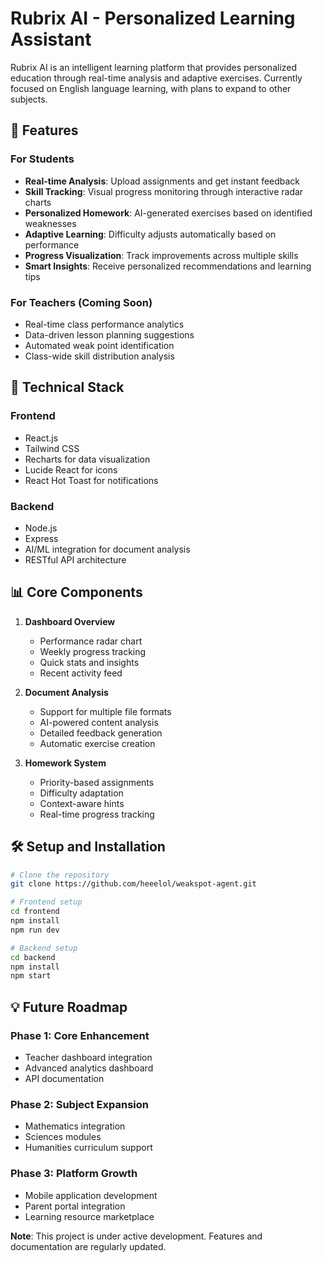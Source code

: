 # Rubrix AI - Personalized Learning Assistant

Rubrix AI is an intelligent learning platform that provides personalized education through real-time analysis and adaptive exercises. Currently focused on English language learning, with plans to expand to other subjects.

## 🌟 Features

### For Students
- **Real-time Analysis**: Upload assignments and get instant feedback
- **Skill Tracking**: Visual progress monitoring through interactive radar charts
- **Personalized Homework**: AI-generated exercises based on identified weaknesses
- **Adaptive Learning**: Difficulty adjusts automatically based on performance
- **Progress Visualization**: Track improvements across multiple skills
- **Smart Insights**: Receive personalized recommendations and learning tips

### For Teachers (Coming Soon)
- Real-time class performance analytics
- Data-driven lesson planning suggestions
- Automated weak point identification
- Class-wide skill distribution analysis

## 🚀 Technical Stack

### Frontend
- React.js
- Tailwind CSS
- Recharts for data visualization
- Lucide React for icons
- React Hot Toast for notifications

### Backend
- Node.js
- Express
- AI/ML integration for document analysis
- RESTful API architecture

## 📊 Core Components

1. **Dashboard Overview**
   - Performance radar chart
   - Weekly progress tracking
   - Quick stats and insights
   - Recent activity feed

2. **Document Analysis**
   - Support for multiple file formats
   - AI-powered content analysis
   - Detailed feedback generation
   - Automatic exercise creation

3. **Homework System**
   - Priority-based assignments
   - Difficulty adaptation
   - Context-aware hints
   - Real-time progress tracking

## 🛠 Setup and Installation

```bash
# Clone the repository
git clone https://github.com/heeelol/weakspot-agent.git

# Frontend setup
cd frontend
npm install
npm run dev

# Backend setup
cd backend
npm install
npm start
```

## 💡 Future Roadmap

### Phase 1: Core Enhancement
- Teacher dashboard integration
- Advanced analytics dashboard
- API documentation

### Phase 2: Subject Expansion
- Mathematics integration
- Sciences modules
- Humanities curriculum support

### Phase 3: Platform Growth
- Mobile application development
- Parent portal integration
- Learning resource marketplace

**Note**: This project is under active development. Features and documentation are regularly updated.
